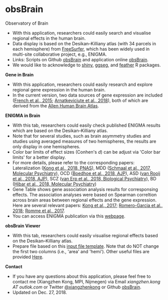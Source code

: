 # obsBrain
Observatory of Brain

- With this application, researchers could easily search and visualise regional effects in the human brain. 
- Data display is based on the Desikan–Killiany atlas (with 34 parcels in each hemisphere) from [FreeSurfer](https://surfer.nmr.mgh.harvard.edu/), which has been widely used in multi-site collaborative project, e.g., ENIGMA. 
- Links: Scripts on Github [obsBrain](https://github.com/Conxz/obsBrain) and application online [obsBrain](https://conxz.shinyapps.io/obsbrain/). 
- We would like to acknowledge to [shiny](https://shiny.rstudio.com/), [ggseg](https://github.com/LCBC-UiO/ggseg), and [feather](https://cran.r-project.org/web/packages/feather/index.html) R packages.


**Gene in Brain**
- With this application, researchers could easily research and explore regional gene expression in the human brain. 
- In the current version, two data sources of gene expression are included ([French et al., 2015](https://dx.doi.org/10.3389%2Ffnins.2015.00323); [Arnatkeviciute et al., 2018](https://doi.org/10.1101/380089)), both of which are derived from the [Allen Human Brain Atlas](http://human.brain-map.org/). 

**ENIGMA in Brain**
- With this tab, researchers could easily check published ENIGMA results which are based on the Desikan–Killiany atlas. 
- Note that for several studies, such as brain asymmetry studies and studies using averaged measures of two hemispheres, the results are only display in one hemispheres. 
- Color bar limits of effect sizes (Conhen's *d*) can be adjust via 'Color bar limits' for a better display. 
- For more details, please refer to the corresponding papers: Lateralization ([Kong et al., 2018, PNAS](https://www.ncbi.nlm.nih.gov/pubmed/29764998)), MDD ([Schmaal et al., 2017, Molecular Psychiatry](https://www.ncbi.nlm.nih.gov/pubmed/27137745)), OCD ([Boedhoe et al., 2018, AJP](https://www.ncbi.nlm.nih.gov/pubmed/29377733)), ASD ([van Rooij et al., 2018, AJP](https://www.ncbi.nlm.nih.gov/pubmed/29145754)), SCZ ([van Erp et al., 2018, Biological Psychiatry](https://www.ncbi.nlm.nih.gov/pubmed/29960671)), BD ([Hibar et al., 2018, Molecular Psychiatry](https://www.ncbi.nlm.nih.gov/pubmed/28461699))
- Gene Table shows gene association analysis results for corresponsing effects. The association analyses were based on Spearman correltion across brain areas between regional effects and the gene expression. Here are several relevant papers: [Kong et al., 2017](https://www.ncbi.nlm.nih.gov/pubmed/26733530); [Romero-Garcia et al., 2018](https://www.ncbi.nlm.nih.gov/pubmed/29483624); [Romme et al., 2017](https://www.ncbi.nlm.nih.gov/pubmed/27720199). 
- You can access ENIGMA publication via this [webpage](http://enigma.ini.usc.edu/publications/).

**obsBrain Viewer**
- With this tab, researchers could easily visualise regional effects based on the Desikan–Killiany atlas. 
- Prepare file based on this [input file template](https://github.com/Conxz/obsBrain/blob/master/info/obsDat.csv). Note that do NOT change the first two columns (i.e., 'area' and 'hemi'). Other useful files are provided [Here](https://github.com/Conxz/obsBrain/tree/master/info/). 

**Contact**
- If you have any questions about this application, please feel free to contact me (Xiangzhen Kong, MPI, Nijmegen) via Email *xiangzhen.kong AT outlok.com* or Twitter [@xiangzhenkong](https://twitter.com/xiangzhenkong) or Github [obsBrain](https://github.com/Conxz/obsBrain).
- Updated on Dec. 27, 2018.


